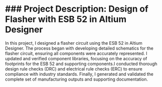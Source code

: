 # ### Project Description: Design of Flasher with ESB 52 in Altium Designer

In this project, I designed a flasher circuit using the ESB 52 in Altium Designer. The process began with developing detailed schematics for the flasher circuit, ensuring all components were accurately represented. I updated and verified component libraries, focusing on the accuracy of footprints for the ESB 52 and supporting components.I conducted thorough design rule checks (DRC) and electrical rule checks (ERC) to ensure compliance with industry standards. Finally, I generated and validated the complete set of manufacturing outputs and supporting documentation.
